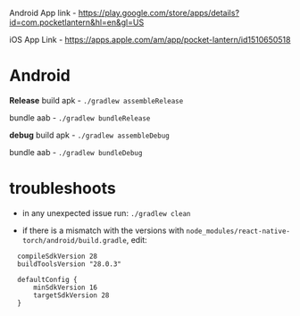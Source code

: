 Android App link - https://play.google.com/store/apps/details?id=com.pocketlantern&hl=en&gl=US

iOS App Link - https://apps.apple.com/am/app/pocket-lantern/id1510650518

# Android

**Release**
build apk - `./gradlew assembleRelease`

bundle aab - `./gradlew bundleRelease`

**debug**
build apk - `./gradlew assembleDebug`

bundle aab - `./gradlew bundleDebug`

# troubleshoots

- in any unexpected issue run: `./gradlew clean`

- if there is a mismatch with the versions with `node_modules/react-native-torch/android/build.gradle`, edit:

```
  compileSdkVersion 28
  buildToolsVersion "28.0.3"

  defaultConfig {
      minSdkVersion 16
      targetSdkVersion 28
  }
```
